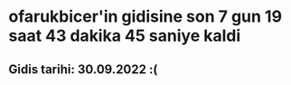 # ofarukbicer'in gidisine son 7 gun 19 saat 43 dakika 45 saniye kaldi

## Gidis tarihi: 30.09.2022 :(